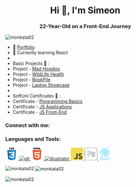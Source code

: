 <h1 align="center">Hi 👋, I'm Simeon</h1>
<h3 align="center">22-Year-Old on a Front-End Journey</h3>

<p align="left"> <img src="https://komarev.com/ghpvc/?username=monkata02&label=Profile%20views&color=0e75b6&style=flat" alt="monkata02" /> </p>

- :page_facing_up: [Portfolio](https://monkata02.github.io/)
- 🌱 Currently learning React
- 
- Basic Projects :memo: :
- Project - [Mad Hoodies](https://monkata02.github.io/MadHoodies/)
- Project - [WildLife Health](https://monkata02.github.io/WildLifeHealth/)
- Project - [BookPile](https://monkata02.github.io/BookPile/)
- Project - [Laptop Showcase](https://monkata02.github.io/Showcase/)
- 
- SoftUni Certificates :pushpin: :
- Certificate - [Programming Basics](https://softuni.bg/certificates/details/118555/a0e85b51)
- Certificate - [JS Applications](https://softuni.bg/certificates/details/141508/10b7d28e)
- Certificate - [JS Front-End](https://softuni.bg/certificates/details/168392/da1d0e7f)

<h3 align="left">Connect with me:</h3>
<p align="left">
</p>

<h3 align="left">Languages and Tools:</h3>
<p align="left"> <a href="https://www.w3schools.com/css/" target="_blank" rel="noreferrer"> <img src="https://raw.githubusercontent.com/devicons/devicon/master/icons/css3/css3-original-wordmark.svg" alt="css3" width="40" height="40"/> </a> <a href="https://git-scm.com/" target="_blank" rel="noreferrer"> <img src="https://www.vectorlogo.zone/logos/git-scm/git-scm-icon.svg" alt="git" width="40" height="40"/> </a> <a href="https://www.w3.org/html/" target="_blank" rel="noreferrer"> <img src="https://raw.githubusercontent.com/devicons/devicon/master/icons/html5/html5-original-wordmark.svg" alt="html5" width="40" height="40"/> </a> <a href="https://www.adobe.com/in/products/illustrator.html" target="_blank" rel="noreferrer"> <img src="https://www.vectorlogo.zone/logos/adobe_illustrator/adobe_illustrator-icon.svg" alt="illustrator" width="40" height="40"/> </a> <a href="https://developer.mozilla.org/en-US/docs/Web/JavaScript" target="_blank" rel="noreferrer"> <img src="https://raw.githubusercontent.com/devicons/devicon/master/icons/javascript/javascript-original.svg" alt="javascript" width="40" height="40"/> </a> <a href="https://www.photoshop.com/en" target="_blank" rel="noreferrer"> <img src="https://raw.githubusercontent.com/devicons/devicon/master/icons/photoshop/photoshop-line.svg" alt="photoshop" width="40" height="40"/> </a> <a href="https://reactjs.org/" target="_blank" rel="noreferrer"> <img src="https://raw.githubusercontent.com/devicons/devicon/master/icons/react/react-original-wordmark.svg" alt="react" width="40" height="40"/> </a> </p>

<p><img align="left" src="https://github-readme-stats.vercel.app/api/top-langs?username=monkata02&show_icons=true&locale=en&layout=compact" alt="monkata02" /></p>

<p>&nbsp;<img align="center" src="https://github-readme-stats.vercel.app/api?username=monkata02&show_icons=true&locale=en" alt="monkata02" /></p>

<p><img align="center" src="https://github-readme-streak-stats.herokuapp.com/?user=monkata02&" alt="monkata02" /></p>
